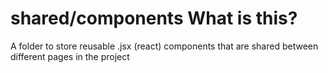 # shared/components What is this?

A folder to store reusable .jsx (react) components that are shared between different pages in the project
